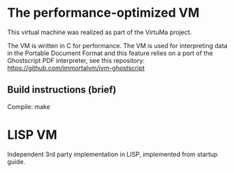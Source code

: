# The performance-optimized VM

This virtual machine was realized as part of the VirtuMa project.

The VM is written in C for performance.  The VM is used for interpreting
data in the Portable Document Format and this feature relies on a port
of the Ghostscript PDF interpreter, see this repository:
https://github.com/immortalvm/ivm-ghostscript


## Build instructions (brief)

Compile:
    make

# LISP VM

Independent 3rd party implementation in LISP, implemented from startup guide.
